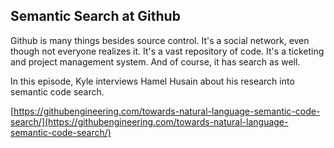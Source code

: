 ## Semantic Search at Github

Github is many things besides source control.  It's a social network, even though not everyone realizes it.  It's a vast repository of code.  It's a ticketing and project management system.  And of course, it has search as well.

In this episode, Kyle interviews Hamel Husain about his research into semantic code search.

[https://githubengineering.com/towards-natural-language-semantic-code-search/](https://githubengineering.com/towards-natural-language-semantic-code-search/)
